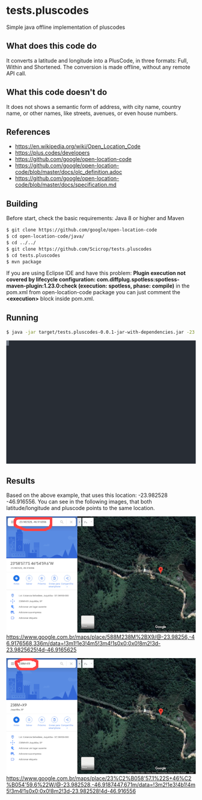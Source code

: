 # tests.pluscodes
Simple java offline implementation of pluscodes

## What does this code do
It converts a latitude and longitude into a PlusCode, in three formats: Full, Within and Shortened. The conversion is made offline, without any remote API call.

## What this code doesn't do
It does not shows a semantic form of address, with city name, country name, or other names, like streets, avenues, or even house numbers.

## References

- https://en.wikipedia.org/wiki/Open_Location_Code
- https://plus.codes/developers
- https://github.com/google/open-location-code
- https://github.com/google/open-location-code/blob/master/docs/olc_definition.adoc
- https://github.com/google/open-location-code/blob/master/docs/specification.md

## Building

Before start, check the basic requirements: Java 8 or higher and Maven

```sh
$ git clone https://github.com/google/open-location-code
$ cd open-location-code/java/
$ cd ../../
$ git clone https://github.com/Scicrop/tests.pluscodes
$ cd tests.pluscodes
$ mvn package
```
If you are using Eclipse IDE and have this problem: **Plugin execution not covered by lifecycle configuration: com.diffplug.spotless:spotless-maven-plugin:1.23.0:check (execution: spotless, phase: compile)** in the pom.xml from open-location-code package you can just comment the **\<execution>** block inside pom.xml.

## Running

```sh
$ java -jar target/tests.pluscodes-0.0.1-jar-with-dependencies.jar -23.982528 -46.916556
```
![Live CLI](./demo.svg)

## Results

Based on the above example, that uses this location: -23.982528 -46.916556. You can see in the following images, that both latitude/longitude and pluscode points to the same location.

![By lat lng](./test-by-lat-lng.png)
https://www.google.com.br/maps/place/588M238M%2BX9/@-23.98256,-46.9176568,336m/data=!3m1!1e3!4m5!3m4!1s0x0:0x0!8m2!3d-23.9825625!4d-46.9165625

![By pluscode](./test-by-pluscode.png)
https://www.google.com.br/maps/place/23%C2%B058'57.1%22S+46%C2%B054'59.6%22W/@-23.982528,-46.9187447,671m/data=!3m2!1e3!4b1!4m5!3m4!1s0x0:0x0!8m2!3d-23.982528!4d-46.916556
